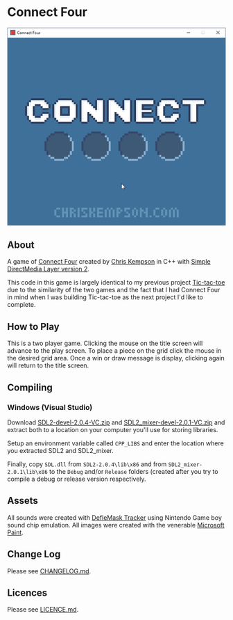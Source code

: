 # Connect Four
![Connect Four Game Capture](connect_four_game_capture.gif)

## About
A game of [Connect Four](https://en.wikipedia.org/wiki/Connect_Four) created by [Chris Kempson](http://chriskempson.com/) in C++ with [Simple DirectMedia Layer version 2](https://www.libsdl.org/).

This code in this game is largely identical to my previous project [Tic-tac-toe](https://github.com/chriskempson/cpp-tic-tac-toe) due to the similarity of the two games and the fact that I had Connect Four in mind when I was building Tic-tac-toe as the next project I'd like to complete. 

## How to Play
This is a two player game. Clicking the mouse on the title screen will advance to the play screen. To place a piece on the grid click the mouse in the desired grid area. Once a win or draw message is display, clicking again will return to the title screen.

## Compiling

### Windows (Visual Studio)
Download [SDL2-devel-2.0.4-VC.zip](https://www.libsdl.org/release/SDL2-devel-2.0.4-VC.zip) and [SDL2_mixer-devel-2.0.1-VC.zip](https://www.libsdl.org/projects/SDL_mixer/release/SDL2_mixer-devel-2.0.1-VC.zip) and extract both to a location on your computer you'll use for storing libraries.

Setup an environment variable called `CPP_LIBS` and enter the location where you extracted SDL2 and SDL2_mixer.

Finally, copy `SDL.dll` from `SDL2-2.0.4\lib\x86` and from `SDL2_mixer-2.0.1\lib\x86` to the `Debug` and/or `Release` folders (created after you try to compile a debug or release version respectively.

## Assets
All sounds were created with [DefleMask Tracker](http://deflemask.com/) using Nintendo Game boy sound chip emulation. All images were created with the venerable [Microsoft Paint](https://en.wikipedia.org/wiki/Microsoft_Paint).

## Change Log
Please see [CHANGELOG.md](CHANGELOG.md).

## Licences
Please see [LICENCE.md](LICENCE.md).